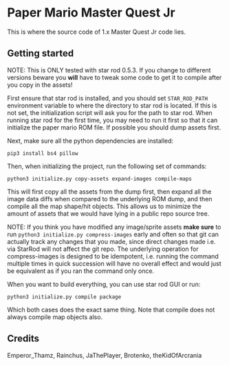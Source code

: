 # Paper Mario Master Quest Jr

This is where the source code of 1.x Master Quest Jr code lies.

## Getting started

NOTE: This is ONLY tested with star rod 0.5.3. If you change to different versions
beware you **will** have to tweak some code to get it to compile after you copy
in the assets!

First ensure that star rod is installed, and you should set `STAR_ROD_PATH`
environment variable to where the directory to star rod is located. If this is
not set, the initialization script will ask you for the path to star rod. When
running star rod for the first time, you may need to run it first so that it can
initialize the paper mario ROM file. If possible you should dump assets first.

Next, make sure all the python dependencies are installed:
```
pip3 install bs4 pillow
```

Then, when initializing the project, run the following set of commands:
```
python3 initialize.py copy-assets expand-images compile-maps
```

This will first copy all the assets from the dump first, then expand all the
image data diffs when compared to the underlying ROM dump, and then compile all
the map shape/hit objects. This allows us to minimize the amount of assets that
we would have lying in a public repo source tree.

NOTE: If you think you have modified any image/sprite assets **make sure** to
run `python3 initialize.py compress-images` early and often so that git can
actually track any changes that you made, since direct changes made i.e. via
StarRod will not affect the git repo. The underlying operation for
compress-images is designed to be idempotent, i.e. running the command multiple
times in quick succession will have no overall effect and would just be
equivalent as if you ran the command only once.

When you want to build everything, you can use star rod GUI or run:
```
python3 initialize.py compile package
```
Which both cases does the exact same thing. Note that compile does not always
compile map objects also.

## Credits
Emperor\_Thamz, Rainchus, JaThePlayer, Brotenko, theKidOfArcrania
